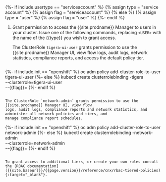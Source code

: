 {%- if include.usertype == "serviceaccount" %}
  {% assign type = "service account" %}
  {% assign flag = "serviceaccount" %}
{% else %}
  {% assign type = "user" %}
  {% assign flag = "user" %}
{%- endif %}
1. Grant permission to access the {{site.prodname}} Manager to users in your cluster. Issue one of the following
   commands, replacing `<USER>` with the name of the {{type}} you wish to grant access.

   The ClusterRole `tigera-ui-user` grants permission to use the {{site.prodname}} Manager UI, view flow
   logs, audit logs, network statistics, compliance reports, and access the default policy tier.

   ```
{%- if include.init == "openshift" %}
   oc adm policy add-cluster-role-to-user tigera-ui-user <USER>
{%- else %}
   kubectl create clusterrolebinding <USER>-tigera \
     --clusterrole=tigera-ui-user \
     --{{flag}}=<USER>
{%- endif %}
   ```

   The ClusterRole `network-admin` grants permission to use the {{site.prodname}} Manager UI, view flow
   logs, audit logs, compliance reports and network statistics, and administer all network policies and tiers, and
   manage compliance report schedules.

   ```
{%- if include.init == "openshift" %}
   oc adm policy add-cluster-role-to-user network-admin <USER>
{%- else %}
   kubectl create clusterrolebinding <USER>-network-admin \
     --clusterrole=network-admin \
     --{{flag}}=<USER>
{%- endif %}
   ```

   To grant access to additional tiers, or create your own roles consult the [RBAC documentation]({{site.baseurl}}/{{page.version}}/reference/cnx/rbac-tiered-policies){:target="_blank"}.
